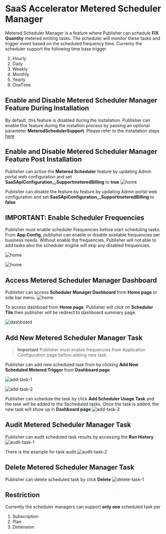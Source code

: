 # SaaS Accelerator Metered Scheduler Manager 
Metered Scheduler Manager is a feature where Publisher can schedule **FIX Quantity** metered emiting tasks. The scheduler will monitor these tasks and trigger event based on the scheduled frequency time. Currenty the scheduler support the following time base trigger
1. Hourly
1. Daily
1. Weekly
1. Monthly
1. Yearly
1. OneTime
## Enable and Disable Metered Scheduler Manager Feature During Installation
By default, this feature is disabled during the installation. Publisher can enable this feature during the installion process by passing an optional parameter **MeteredSchedulerSupport**. Please refer to the installation steps [here](./Installation-Instructions.md)


## Enable and Disable Metered Scheduler Manager Feature Post Installation
Publisher can active the **Metered Scheduler** feature by updating Admin portal web configuration and set **SaaSApiConfiguration__SupportmeteredBilling** to **true**
![home](./images/scheduler-config.png)

Publisher can disable the feature by feature by updating Admin portal web configuration and set **SaaSApiConfiguration__SupportmeteredBilling** to **false**

## IMPORTANT: Enable Scheduler Frequencies
Publisher must enable scheduler Frequencies before start scheduling tasks. From **App Config**, publisher can enable or disable available frequencies per business needs. Without enable the frequencies, Publisher will not able to add tasks also the scheduler engine will skip any disabled frequencies.

![home](./images/scheduler-appconfig.png)

![home](./images/scheduler-appconfig-options.png)

## Access Metered Scheduler Manager Dashboard
 Publisher can access **Scheduler Manager Dashboard** from **Home page** or side bar menu.
![home](./images/scheduler-home.png)

To access dashboad from **Home page**, Publisher will click on **Scheduler Tile** then publisher will be redirect to dashboard summary page.

![dashboard](./images/scheduler-dashboard.png)
## Add New Metered Scheduler Manager Task

> **Important**
> Publisher must enable frequencies from Application Configuration page before adding new task.

Publisher can add new scheduled task from by clicking **Add New Scheduled Metered Trigger** from **Dashboard page**

![add-task-1](./images/scheduler-add1.png)

![add-task-2](./images/scheduler-add2.png)


Publisher can schedule the task by click **Add Scheduler Usage Task** and the task will be added to the Sscheduled tasks.
Once the task is added, the new task will show up in **Dashboard page**
![add-task-2](./images/scheduler-add3.png)


## Audit Metered Scheduler Manager Task
Publisher can audit scheduled task results by accessing the **Run History**
![audit-task-1](./images/scheduler-audit1.png)

There is the example for task audit
![audit-task-2](./images/scheduler-audit2.png)

## Delete Metered Scheduler Manager Task
Publisher can delete scheduled task by click **Delete**
![delete-task-1](./images/scheduler-delete.png)

## Restriction
Currently the scheduler managers can support **only one** scheduled task per
1. Subscription
1. Plan
1. Dimension




